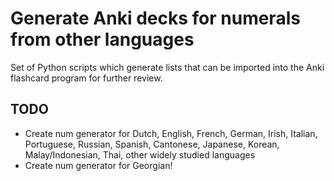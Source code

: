 # Generate Anki decks for numerals from other languages

Set of Python scripts which generate lists that can be imported into the Anki flashcard program for further review.

## TODO

* Create num generator for Dutch, English, French, German, Irish, Italian, Portuguese, Russian, Spanish, Cantonese, Japanese, Korean, Malay/Indonesian, Thai, other widely studied languages
* Create num generator for Georgian!
